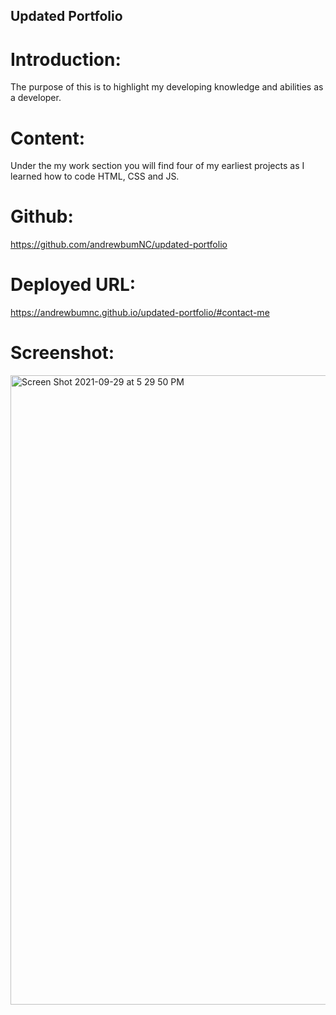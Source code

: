 ## Updated Portfolio




# Introduction: 
The purpose of this is to highlight my developing knowledge and abilities as a developer. 

# Content: 
Under the my work section you will find four of my earliest projects as I learned how to code HTML, CSS and JS. 

# Github:
https://github.com/andrewbumNC/updated-portfolio
# Deployed URL: 
https://andrewbumnc.github.io/updated-portfolio/#contact-me
# Screenshot: 
<img width="1007" alt="Screen Shot 2021-09-29 at 5 29 50 PM" src="https://user-images.githubusercontent.com/58919468/135366602-7fd7c306-96f4-408a-b7c4-6fe508221b11.png">

